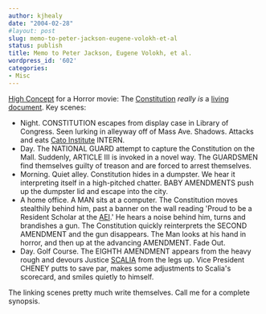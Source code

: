 ```yaml
---
author: kjhealy
date: "2004-02-28"
#layout: post
slug: memo-to-peter-jackson-eugene-volokh-et-al
status: publish
title: Memo to Peter Jackson, Eugene Volokh, et al.
wordpress_id: '602'
categories:
- Misc
---
```


[High Concept](http://www.writersstore.com/product.php?products_id=263) for a Horror movie: The [Constitution](http://www.house.gov/Constitution/Constitution.html) *really is* a [living document](http://www.google.com/search?q=constitution+living+document&ie=UTF-8&oe=UTF-8). Key scenes:

-   Night. CONSTITUTION escapes from display case in Library of Congress. Seen lurking in alleyway off of Mass Ave. Shadows. Attacks and eats [Cato Institute](http://www.cato.org) INTERN.
-   Day. The NATIONAL GUARD attempt to capture the Constitution on the Mall. Suddenly, ARTICLE III is invoked in a novel way. The GUARDSMEN find themselves guilty of treason and are forced to arrest themselves.
-   Morning. Quiet alley. Constitution hides in a dumpster. We hear it interpreting itself in a high-pitched chatter. BABY AMENDMENTS push up the dumpster lid and escape into the city.
-   A home office. A MAN sits at a computer. The Constitution moves stealthily behind him, past a banner on the wall reading 'Proud to be a Resident Scholar at the [AEI](http://www.aei.org/).' He hears a noise behind him, turns and brandishes a gun. The Constitution quickly reinterprets the SECOND AMENDMENT and the gun disappears. The Man looks at his hand in horror, and then up at the advancing AMENDMENT. Fade Out.
-   Day. Golf Course. The EIGHTH AMENDMENT appears from the heavy rough and devours Justice [SCALIA](http://balkin.blogspot.com/2004_02_15_balkin_archive.html#107711660024967338) from the legs up. Vice President CHENEY putts to save par, makes some adjustments to Scalia's scorecard, and smiles quietly to himself.

The linking scenes pretty much write themselves. Call me for a complete synopsis.
